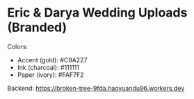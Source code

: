 # Eric & Darya Wedding Uploads (Branded)
Colors:
- Accent (gold): #C9A227
- Ink (charcoal): #111111
- Paper (ivory): #FAF7F2

Backend: https://broken-tree-9fda.haoyuandu96.workers.dev
